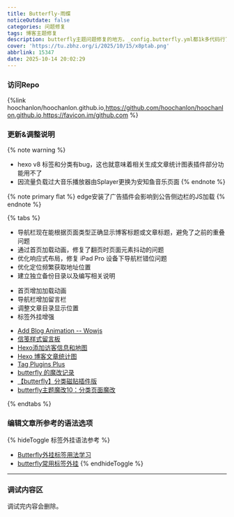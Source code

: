 ```yaml
---
title: Butterfly-雨蝶
noticeOutdate: false
categories: 问题修复
tags: 博客主题修复
description: butterfly主题问题修复的地方。_config.butterfly.yml都1k多代码行了，这也太长了...
cover: 'https://tu.zbhz.org/i/2025/10/15/x8ptab.png'
abbrlink: 15347
date: 2025-10-14 20:02:29
---
```


### 访问Repo

{%link hoochanlon/hoochanlon.github.io,https://github.com/hoochanlon/hoochanlon.github.io,https://favicon.im/github.com %}

### 更新&调整说明 

{% note warning %}
* hexo v8 标签和分类有bug，这也就意味着相关生成文章统计图表插件部分功能用不了
* 因流量负载过大音乐播放器由Splayer更换为安知鱼音乐页面
{% endnote %}

{% note primary flat %}
edge安装了广告插件会影响到公告侧边栏的JS加载
{% endnote %}


{% tabs %}
<!-- tab 问题修复 -->
* 导航栏现在能根据页面类型正确显示博客标题或文章标题，避免了之前的重叠问题
* 通过首页加载动画，修复了翻页时页面元素抖动的问题
* 优化响应式布局，修复 iPad Pro 设备下导航栏错位问题
* 优化定位频繁获取地址位置
* 建立独立备份目录以及编写相关说明
<!-- endtab -->

<!-- tab 新增&调整 -->
* 首页增加加载动画
* 导航栏增加留言栏
* 调整文章目录显示位置
* 标签外挂增强
<!-- endtab -->


<!-- tab 参考链接-->
* [Add Blog Animation -- Wowjs](https://akilar.top/posts/abab51cf)
* [信笺样式留言板](https://akilar.top/posts/e2d3c450/)
* [Hexo添加访客信息和地图](https://1477017264.github.io/posts/22511/)
* [Hexo 博客文章统计图](https://blog.eurkon.com/census/)
* [Tag Plugins Plus](https://akilar.top/posts/615e2dec/)
* [butterfly 的魔改记录](https://qianxu.run/butterfly-custom/index.html)
* [【butterfly】分类磁贴插件版](https://ll.sc.cn/posts/ab72/)
* [butterfly主题魔改10：分类页面魔改](https://kukual.github.io/posts/a7bebfb0/index.html)
<!-- endtab -->


{% endtabs %}

### 编辑文章所参考的语法选项

{% hideToggle 标签外挂语法参考 %}
* [Butterfly外挂标签用法学习](https://www.yooupi.site/posts/235523-d25a2ac1.html)
* [butterfly常用标签外挂](https://blog.pushihao.com/article/a2b56279.html)
{% endhideToggle %}

---

### 调试内容区

调试完内容会删除。
